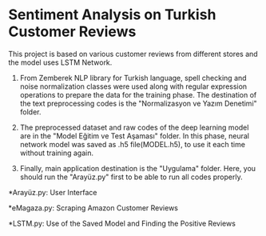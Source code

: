 # Sentiment Analysis on Turkish Customer Reviews

This project is based on various customer reviews from different stores and the model uses LSTM Network.

1) From Zemberek NLP library for Turkish language, spell checking and noise normalization classes were used along with regular expression operations to prepare the data for the training phase. The destination of the text preprocessing codes is the "Normalizasyon ve Yazım Denetimi" folder.

2) The preprocessed dataset and raw codes of the deep learning model are in the "Model Eğitim ve Test Aşaması" folder. In this phase, neural network model was saved as .h5 file(MODEL.h5), to use it each time without training again.

3) Finally, main application destination is the "Uygulama" folder. Here, you should run the "Arayüz.py" first to be able to run all codes properly.


*Arayüz.py: User Interface

*eMagaza.py: Scraping Amazon Customer Reviews

*LSTM.py: Use of the Saved Model and Finding the Positive Reviews
